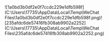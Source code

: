 ![1a0bd3b0df2e0f7ccdc229e1dfb598f](C:\Users\17735\AppData\Local\Temp\WeChat Files\1a0bd3b0df2e0f7ccdc229e1dfb598f.png)![235afdc6de57416fb308ab9902a2252](C:\Users\17735\AppData\Local\Temp\WeChat Files\235afdc6de57416fb308ab9902a2252.png)
